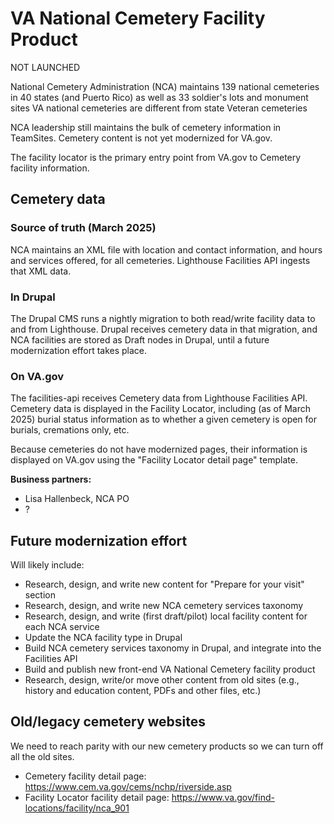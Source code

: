 # VA National Cemetery Facility Product

NOT LAUNCHED

National Cemetery Administration (NCA) maintains 139 national cemeteries in 40 states (and Puerto Rico) as well as 33 soldier's lots and monument sites
VA national cemeteries are different from state Veteran cemeteries

NCA leadership still maintains the bulk of cemetery information in TeamSites. Cemetery content is not yet modernized for VA.gov. 

The facility locator is the primary entry point from VA.gov to Cemetery facility information. 

## Cemetery data
### Source of truth (March 2025)
NCA maintains an XML file with location and contact information, and hours and services offered, for all cemeteries.
Lighthouse Facilities API ingests that XML data. 

### In Drupal
The Drupal CMS runs a nightly migration to both read/write facility data to and from Lighthouse. Drupal receives cemetery data in that migration, and NCA facilities are stored as Draft nodes in Drupal, until a future modernization effort takes place. 

### On VA.gov
The facilities-api receives Cemetery data from Lighthouse Facilities API. Cemetery data is displayed in the Facility Locator, including (as of March 2025) burial status information as to whether a given cemetery is open for burials, cremations only, etc.

Because cemeteries do not have modernized pages, their information is displayed on VA.gov using the "Facility Locator detail page" template.


**Business partners:**

- Lisa Hallenbeck, NCA PO
- ?

## Future modernization effort
Will likely include:

- Research, design, and write new content for "Prepare for your visit" section
- Research, design, and write new NCA cemetery services taxonomy
- Research, design, and write (first draft/pilot) local facility content for each NCA service
- Update the NCA facility type in Drupal
- Build NCA cemetery services taxonomy in Drupal, and integrate into the Facilities API
- Build and publish new front-end VA National Cemetery facility product
- Research, design, write/or move other content from old sites (e.g., history and education content, PDFs and other files, etc.)

## Old/legacy cemetery websites

We need to reach parity with our new cemetery products so we can turn off all the old sites.

- Cemetery facility detail page: https://www.cem.va.gov/cems/nchp/riverside.asp
- Facility Locator facility detail page: https://www.va.gov/find-locations/facility/nca_901

